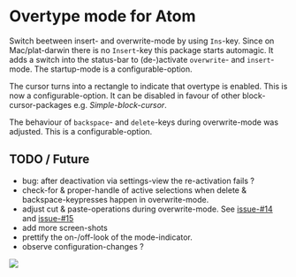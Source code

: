 # Overtype mode for Atom

Switch beetween insert- and overwrite-mode by using `Ins`-key.
Since on Mac/plat-darwin there is no `Insert`-key this package starts automagic. It adds a switch into the status-bar to (de-)activate `overwrite`- and `insert`-mode. The startup-mode is a configurable-option.

The cursor turns into a rectangle to indicate that overtype is enabled. This is now a configurable-option. It can be disabled in favour of other block-cursor-packages e.g. *Simple-block-cursor*.

The behaviour of `backspace`- and `delete`-keys during overwrite-mode was adjusted. This is a configurable-option.


## TODO / Future
- bug: after deactivation via settings-view the re-activation fails ?
- check-for & proper-handle of active selections when delete & backspace-keypresses happen in overwrite-mode.
- adjust cut & paste-operations during overwrite-mode. See [issue-#14](https://github.com/brunetton/atom-overtype-mode/issues/14) and [issue-#15](https://github.com/brunetton/atom-overtype-mode/issues/15)
- add more screen-shots
- prettify the on-/off-look of the mode-indicator.
- observe configuration-changes ?


![](http://i.imgur.com/DejekQN.gif)
